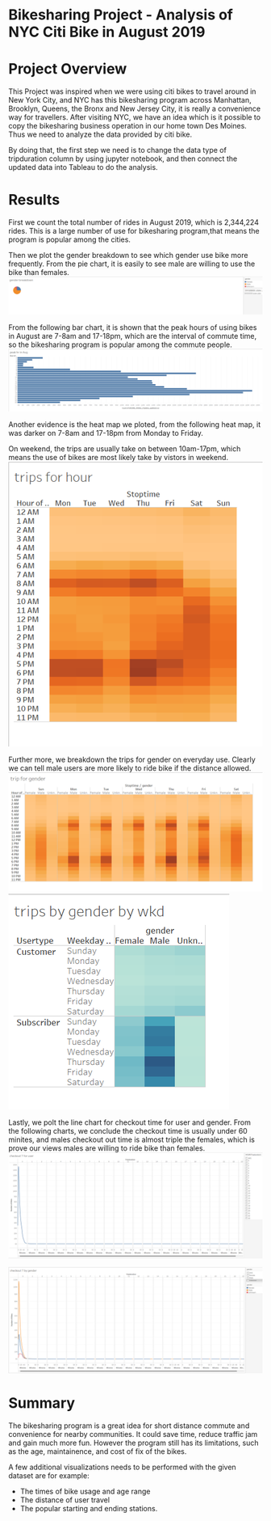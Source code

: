 # Bikesharing Project - Analysis of NYC Citi Bike in August 2019

# Project Overview

This Project was inspired when we were using citi bikes to travel around in New York City, and NYC has this bikesharing program across Manhattan, Brooklyn, Queens, the Bronx and New Jersey City, it is really a convenience way for travellers. After visiting NYC, we have an idea which is it possible to copy the bikesharing business operation in our home town Des Moines. Thus we need to analyze the data provided by citi bike.

By doing that, the first step we need is to change the data type of tripduration column by using jupyter notebook, and then connect the updated data into Tableau to do the analysis.

# Results

First we count the total number of rides in August 2019, which is 2,344,224 rides. This is a large number of use for bikesharing program,that means the program is popular among the cities.

Then we plot the gender breakdown to see which gender use bike more frequently. From the pie chart, it is easily to see male are willing to use the bike than females.
![gender breakdown pie](https://github.com/ivorfanning/bikesharing/blob/main/images1/gender%20breakdown.png)

From the following bar chart, it is shown that the peak hours of using bikes in August are 7-8am and 17-18pm, which are the interval of commute time, so the bikesharing program is popular among the commute people.
![peak hr in Aug](https://github.com/ivorfanning/bikesharing/blob/main/images1/peak%20hr%20in%20Aug.png)

Another evidence is the heat map we ploted, from the following heat map, it was darker on 7-8am and 17-18pm from Monday to Friday.

On weekend, the trips are usually take on between 10am-17pm, which means the use of bikes are most likely take by vistors in weekend.
![trips for hour](https://github.com/ivorfanning/bikesharing/blob/main/images1/trips%20for%20hour.png)

Further more, we breakdown the trips for gender on everyday use. Clearly we can tell male users are more likely to ride bike if the distance allowed.
![trips for gender](https://github.com/ivorfanning/bikesharing/blob/main/images1/trips%20for%20gender.png)
![trips by gender by wkd](https://github.com/ivorfanning/bikesharing/blob/main/images1/trips%20by%20gender%20by%20wkd.png)

Lastly, we polt the line chart for checkout time for user and gender. From the following charts, we conclude the checkout time is usually under 60 minites, and males checkout out time is almost triple the females, which is prove our views males are willing to ride bike than females.
![checkout time for user](https://github.com/ivorfanning/bikesharing/blob/main/images1/checkout%20time%20for%20user.png)

![checkout time by gender](https://github.com/ivorfanning/bikesharing/blob/main/images1/checkout%20time%20by%20gender.png)

# Summary

The bikesharing program is a great idea for short distance commute and convenience for nearby communities. It could save time, reduce traffic jam and gain much more fun. However the program still has its limitations, such as the age, maintainence, and cost of fix of the bikes.

A few additional visualizations needs to be performed with the given dataset are for example:

- The times of bike usage and age range
- The distance of user travel
- The popular starting and ending stations.
